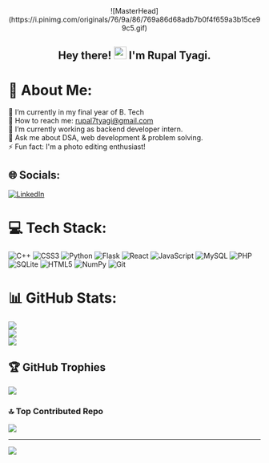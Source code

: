 <div align="center">
  ![MasterHead](https://i.pinimg.com/originals/76/9a/86/769a86d68adb7b0f4f659a3b15ce99c5.gif)
</div>
<h2 align="center">Hey there! <img src="https://gifdb.com/images/high/cute-wave-emoji-hand-59s88kk0zj3xho40.gif" style="height:25px;" height="25"/> I'm Rupal Tyagi.</h2>


# 💫 About Me:
🔭 I’m currently in my final year of B. Tech<br>🤝 How to reach me: rupal7tyagi@gmail.com<br>🌱 I’m currently working as backend developer intern. <br>💬 Ask me about DSA, web development & problem solving.<br>⚡ Fun fact: I'm a photo editing enthusiast!


## 🌐 Socials:
[![LinkedIn](https://img.shields.io/badge/LinkedIn-%230077B5.svg?logo=linkedin&logoColor=white)](https://linkedin.com/in/https://www.linkedin.com/in/rupal-tyagi-6a1a41236/) 


# 💻 Tech Stack:
![C++](https://img.shields.io/badge/c++-%2300599C.svg?style=flat&logo=c%2B%2B&logoColor=white) ![CSS3](https://img.shields.io/badge/css3-%231572B6.svg?style=flat&logo=css3&logoColor=white) ![Python](https://img.shields.io/badge/python-3670A0?style=flat&logo=python&logoColor=ffdd54) ![Flask](https://img.shields.io/badge/flask-%23000.svg?style=flat&logo=flask&logoColor=white) ![React](https://img.shields.io/badge/react-%2320232a.svg?style=flat&logo=react&logoColor=%2361DAFB) ![JavaScript](https://img.shields.io/badge/javascript-%23323330.svg?style=flat&logo=javascript&logoColor=%23F7DF1E) ![MySQL](https://img.shields.io/badge/mysql-4479A1.svg?style=flat&logo=mysql&logoColor=white) ![PHP](https://img.shields.io/badge/php-%23777BB4.svg?style=flat&logo=php&logoColor=white) ![SQLite](https://img.shields.io/badge/sqlite-%2307405e.svg?style=flat&logo=sqlite&logoColor=white) ![HTML5](https://img.shields.io/badge/html5-%23E34F26.svg?style=flat&logo=html5&logoColor=white) ![NumPy](https://img.shields.io/badge/numpy-%23013243.svg?style=flat&logo=numpy&logoColor=white) ![Git](https://img.shields.io/badge/git-%23F05033.svg?style=flat&logo=git&logoColor=white)


# 📊 GitHub Stats:
![](https://github-readme-stats.vercel.app/api?username=rupaltyagi&theme=dracula&hide_border=true&include_all_commits=false&count_private=false)<br/>
![](https://github-readme-streak-stats.herokuapp.com/?user=rupaltyagi&theme=dracula&hide_border=true)<br/>
![](https://github-readme-stats.vercel.app/api/top-langs/?username=rupaltyagi&theme=dracula&hide_border=true&include_all_commits=false&count_private=false&layout=compact)


## 🏆 GitHub Trophies
![](https://github-profile-trophy.vercel.app/?username=rupaltyagi&theme=dracula&no-frame=true&no-bg=false&margin-w=4)


### 🔝 Top Contributed Repo
![](https://github-contributor-stats.vercel.app/api?username=rupaltyagi&limit=5&theme=dracula&combine_all_yearly_contributions=true)

---
[![](https://visitcount.itsvg.in/api?id=rupaltyagi&icon=10&color=11)](https://visitcount.itsvg.in)

<!-- Proudly created with GPRM ( https://gprm.itsvg.in ) -->
